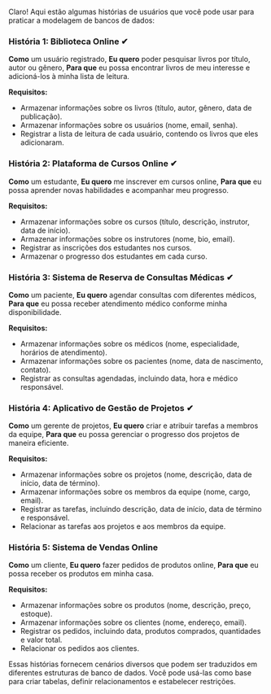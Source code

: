 Claro! Aqui estão algumas histórias de usuários que você pode usar para praticar a modelagem de bancos de dados:

### História 1: Biblioteca Online ✔
**Como** um usuário registrado,
**Eu quero** poder pesquisar livros por título, autor ou gênero,
**Para que** eu possa encontrar livros de meu interesse e adicioná-los à minha lista de leitura.

**Requisitos:**
- Armazenar informações sobre os livros (título, autor, gênero, data de publicação).
- Armazenar informações sobre os usuários (nome, email, senha).
- Registrar a lista de leitura de cada usuário, contendo os livros que eles adicionaram.

### História 2: Plataforma de Cursos Online ✔
**Como** um estudante,
**Eu quero** me inscrever em cursos online,
**Para que** eu possa aprender novas habilidades e acompanhar meu progresso.

**Requisitos:**
- Armazenar informações sobre os cursos (título, descrição, instrutor, data de início).
- Armazenar informações sobre os instrutores (nome, bio, email).
- Registrar as inscrições dos estudantes nos cursos.
- Armazenar o progresso dos estudantes em cada curso.

### História 3: Sistema de Reserva de Consultas Médicas ✔
**Como** um paciente,
**Eu quero** agendar consultas com diferentes médicos,
**Para que** eu possa receber atendimento médico conforme minha disponibilidade.

**Requisitos:**
- Armazenar informações sobre os médicos (nome, especialidade, horários de atendimento).
- Armazenar informações sobre os pacientes (nome, data de nascimento, contato).
- Registrar as consultas agendadas, incluindo data, hora e médico responsável.

### História 4: Aplicativo de Gestão de Projetos ✔
**Como** um gerente de projetos,
**Eu quero** criar e atribuir tarefas a membros da equipe,
**Para que** eu possa gerenciar o progresso dos projetos de maneira eficiente.

**Requisitos:**
- Armazenar informações sobre os projetos (nome, descrição, data de início, data de término).
- Armazenar informações sobre os membros da equipe (nome, cargo, email).
- Registrar as tarefas, incluindo descrição, data de início, data de término e responsável.
- Relacionar as tarefas aos projetos e aos membros da equipe.

### História 5: Sistema de Vendas Online
**Como** um cliente,
**Eu quero** fazer pedidos de produtos online,
**Para que** eu possa receber os produtos em minha casa.

**Requisitos:**
- Armazenar informações sobre os produtos (nome, descrição, preço, estoque).
- Armazenar informações sobre os clientes (nome, endereço, email).
- Registrar os pedidos, incluindo data, produtos comprados, quantidades e valor total.
- Relacionar os pedidos aos clientes.

Essas histórias fornecem cenários diversos que podem ser traduzidos em diferentes estruturas de banco de dados. Você pode usá-las como base para criar tabelas, definir relacionamentos e estabelecer restrições.